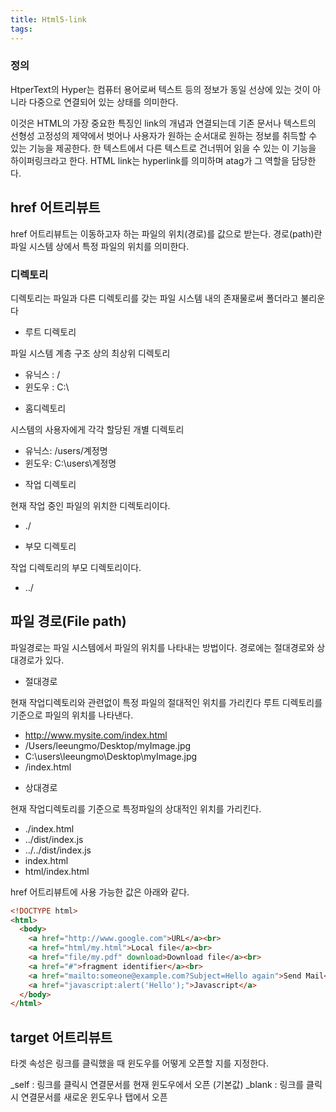 ```yaml
---
title: Html5-link
tags:
---
```

### 정의

HtperText의 Hyper는 컴퓨터 용어로써 텍스트 등의 정보가 동일 선상에 있는 것이 아니라
다중으로 연결되어 있는 상태를 의미한다.

이것은 HTML의 가장 중요한 특징인 link의 개념과 연결되는데 기존 문서나 텍스트의 선형성 고정성의 제약에서 벗어나 
사용자가 원하는 순서대로 원하는 정보를 취득할 수 있는 기능을 제공한다.
한 텍스트에서 다른 텍스트로 건너뛰어 읽을 수 있는 이 기능을 하이퍼링크라고 한다.
HTML link는 hyperlink를 의미하며 atag가 그 역할을 담당한다.

## href 어트리뷰트

href 어트리뷰트는 이동하고자 하는 파일의 위치(경로)를 값으로 받는다.
경로(path)란 파일 시스템 상에서 특정 파일의 위치를 의미한다.

### 디렉토리

디렉토리는 파일과 다른 디렉토리를 갖는 파일 시스템 내의 존재물로써 폴더라고 불리운다

- 루트 디렉토리

파일 시스템 계층 구조 상의 최상위 디렉토리
* 유닉스 : /
* 윈도우 : C:\

- 홈디렉토리

시스템의 사용자에게 각각 할당된 개별 디렉토리

* 유닉스: /users/계정명
* 윈도우: C:\users\계정명

- 작업 디렉토리

현재 작업 중인 파일의 위치한 디렉토리이다.
* ./

- 부모 디렉토리

작업 디렉토리의 부모 디렉토리이다.
* ../

## 파일 경로(File path)

파일경로는 파일 시스템에서 파일의 위치를 나타내는 방법이다. 경로에는 절대경로와 상대경로가 있다.

- 절대경로

현재 작업디렉토리와 관련없이 특정 파일의 절대적인 위치를 가리킨다 루트 디렉토리를 기준으로 파일의 위치를 나타낸다.

* http://www.mysite.com/index.html
* /Users/leeungmo/Desktop/myImage.jpg
* C:\users\leeungmo\Desktop\myImage.jpg
* /index.html


- 상대경로

현재 작업디렉토리를 기준으로 특정파일의 상대적인 위치를 가리킨다.

* ./index.html
* ../dist/index.js
* ../../dist/index.js
* index.html
* html/index.html

href 어트리뷰트에 사용 가능한 값은 아래와 같다.

```html
<!DOCTYPE html>
<html>
  <body>
    <a href="http://www.google.com">URL</a><br>
    <a href="html/my.html">Local file</a><br>
    <a href="file/my.pdf" download>Download file</a><br>
    <a href="#">fragment identifier</a><br>
    <a href="mailto:someone@example.com?Subject=Hello again">Send Mail</a><br>
    <a href="javascript:alert('Hello');">Javascript</a>
  </body>
</html>
```

## target 어트리뷰트

타겟 속성은 링크를 클릭했을 때 윈도우를 어떻게 오픈할 지를 지정한다.

_self : 링크를 클릭시 연결문서를 현재 윈도우에서 오픈 (기본값)
_blank : 링크를 클릭 시 연결문서를 새로운 윈도우나 탭에서 오픈